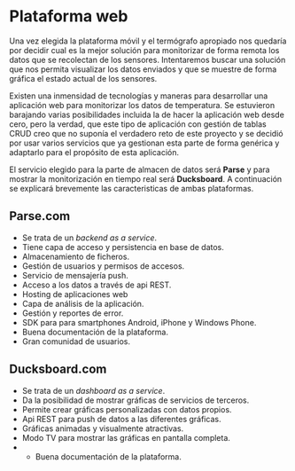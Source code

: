 # Plataforma web

Una vez elegida la plataforma móvil y el termógrafo apropiado nos quedaría por decidir cual es la mejor solución para monitorizar de forma remota los datos que se recolectan de los sensores. Intentaremos buscar una solución que nos permita visualizar los datos enviados y que se muestre de forma gráfica el estado actual de los sensores. 

Existen una inmensidad de tecnologías y maneras para desarrollar una aplicación web para monitorizar los datos de temperatura. Se estuvieron barajando varias posibilidades incluida la de hacer la aplicación web desde cero, pero la verdad, que este tipo de aplicación con gestión de tablas CRUD creo que no suponía el verdadero reto de este proyecto y se decidió por usar varios servicios que ya gestionan esta parte de forma genérica y adaptarlo para el propósito de esta aplicación.

El servicio elegido para la parte de almacen de datos será **Parse** y para mostrar la monitorización en tiempo real será **Ducksboard**. A continuación se explicará brevemente las caracteristicas de ambas plataformas.

## Parse.com
- Se trata de un *backend as a service*.
- Tiene capa de acceso y persistencia en base de datos.
- Almacenamiento de ficheros.
- Gestión de usuarios y permisos de accesos.
- Servicio de mensajería push.
- Acceso a los datos a través de api REST.
- Hosting de aplicaciones web
- Capa de análisis de la aplicación.
- Gestión y reportes de error.
- SDK para para smartphones Android, iPhone y Windows Phone.
- Buena documentación de la plataforma.
- Gran comunidad de usuarios.

## Ducksboard.com
- Se trata de un *dashboard as a service*.
- Da la posibilidad de mostrar gráficas de servicios de terceros.
- Permite crear gráficas personalizadas con datos propios.
- Api REST para push de datos a las diferentes gráficas.
- Gráficas animadas y visualmente atractivas.
- Modo TV para mostrar las gráficas en pantalla completa.
- - Buena documentación de la plataforma.
